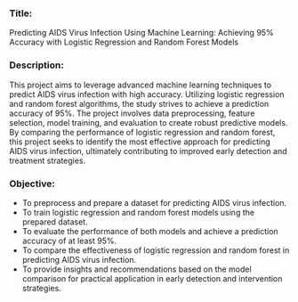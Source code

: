### Title:
Predicting AIDS Virus Infection Using Machine Learning: Achieving 95% Accuracy with Logistic Regression and Random Forest Models

### Description:
This project aims to leverage advanced machine learning techniques to predict AIDS virus infection with high accuracy. Utilizing logistic regression and random forest algorithms, the study strives to achieve a prediction accuracy of 95%. The project involves data preprocessing, feature selection, model training, and evaluation to create robust predictive models. By comparing the performance of logistic regression and random forest, this project seeks to identify the most effective approach for predicting AIDS virus infection, ultimately contributing to improved early detection and treatment strategies.

### Objective:
- To preprocess and prepare a dataset for predicting AIDS virus infection.
- To train logistic regression and random forest models using the prepared dataset.
- To evaluate the performance of both models and achieve a prediction accuracy of at least 95%.
- To compare the effectiveness of logistic regression and random forest in predicting AIDS virus infection.
- To provide insights and recommendations based on the model comparison for practical application in early detection and intervention strategies.
